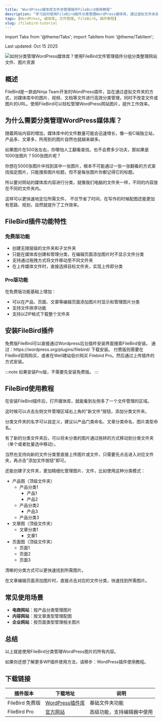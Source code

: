 ```yaml
---
title: "WordPress媒体库文件夹管理插件FileBird使用教程"
description: "学习如何使用FileBird插件分类管理WordPress媒体库，通过虚拟文件夹高效整理网站图片和文件资源，提升工作效率。"
tags: [WordPress, 媒体库, 文件管理, FileBird, 插件教程]
slug: /filebird-tutorial
---
```


import Tabs from '@theme/Tabs';
import TabItem from '@theme/TabItem';

<div class="date-header">
  <span class="date">Last updated: Oct 15 2025</span>
</div>

![如何分类管理WordPress媒体库？使用FileBird文件管理插件分组分类整理网站文件、图片资源](https://website-custom.com/wp-content/uploads/2025/04/image-file.webp)

## 概述

FileBird是一款由Ninja Team开发的WordPress插件，旨在通过虚拟文件夹的方式，对媒体库中的图片、视频、文档等文件进行高效分类管理，同时不改变文件或图片的URL。使用FileBird可以轻松管理WordPress网站图片，提升工作效率。

## 为什么需要分类管理WordPress媒体库？

随着网站内容的增加，媒体库中的文件数量可能会迅速增长，像一些C端独立站，产品多、文章多，所用到的图片自然也就越来越多。

如果图片在500张左右，你哪怕人工翻看查找，也不会费多少功夫，那如果是1000张图片？500张图片呢？

你想在5000张图片中找到其中一张图片，根本不可能通过一张一张翻看的方式查找指定图片，只能搜索图片标题，但不是每张图片你都记得它的标题。

所以要对网站的媒体库内容进行分类，就像我们电脑的文件夹一样，不同的内容放在不同的文件夹内。

这样可以更快速地定位所需文件， 不仅节省了时间，在写作的时候配图还能更加有思路、规划，自然就提升了工作效率。

## FileBird插件功能特性

### 免费版功能

- 创建无限层级的文件夹和子文件夹
- 只能在媒体库创建和管理分类，在编辑页面添加图片时不显示文件分类
- 支持通过拖拽方式将文件移动至不同文件夹
- 在上传媒体文件时，直接选择目标文件夹，实现上传即分类

### Pro版功能

在免费版功能基础上增加：

- 可以在产品、页面、文章等编辑页面添加图片时显示和管理图片分类
- 支持文件排序功能
- 支持以ZIP格式下载整个文件夹

## 安装FileBird插件

<Tabs>
  <TabItem value="wporg" label="WordPress官方插件库" default>
    免费版FileBird可以直接通过Wordpress后台插件安装界面搜索FileBird安装。
  </TabItem>
  <TabItem value="download" label="下载安装">
    通过：https://wordpress.org/plugins/filebird/ 下载安装。
  </TabItem>
  <TabItem value="purchase" label="购买Pro版">
    付费版则需要在FileBird官网购买，或者在Well建站低价购买 Filebird Pro。然后通过上传插件的方式安装。
  </TabItem>
</Tabs>

:::note
如果安装Pro版，不需要先安装免费版。
:::

## FileBird使用教程

在安装FileBird插件后，打开媒体库，就能看到左侧多了一个文件管理的区域。

这时候可以点击左侧文件管理区域右上角的"新文件"按钮，添加分类文件夹。

分类文件夹的名字可以自定义，建议以产品门类命名、文章分类命名、图片类型命名。

有了新的分类文件夹后，可以将未分类的图片通过拖转的方式移动到分类文件夹（单个或者批量选中移动）。

当然也支持向新的文件分类里直接上传图片或文件，只需要先点击进入对应文件夹，再点击"添加文件按钮"即可。

还能创建子文件夹，更加精细化管理图片、文件，比如使用这种分类模式：

- 产品图（顶级文件夹）
  - 产品分类1
    - 产品1
    - 产品2
  - 产品分类2
    - 产品3
  - 产品分类3
- 文章图（顶级文件夹）
  - 文章分类1
    - 文章1
- 页面图（顶级文件夹）
  - 页面1
  - 页面2
  - 页面3

清晰的分类方式可以更快速找到所需图片。

在文章编辑页面添加图片时，直接点击对应的文件分类，快速找到所需图片。

## 常见使用场景

- **电商网站**：按产品分类管理图片
- **内容网站**：按文章类型管理配图
- **企业网站**：按页面类型管理相关图片

## 总结

以上就是使用FileBird分类管理WordPress图片的所有内容。

如果你还想了解更多WP插件使用方法，请移步：WordPress插件使用教程。

## 下载链接

| 插件版本 | 下载地址 | 说明 |
|---------|----------|------|
| FileBird 免费版 | [WordPress插件库](https://wordpress.org/plugins/filebird/) | 基础文件夹功能 |
| FileBird Pro | [官方网站](http://ninjateam.org/wordpress-media-library-folders/) | 高级功能，支持编辑器中使用 |
